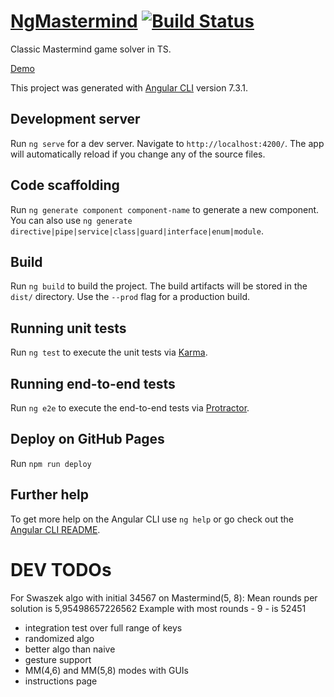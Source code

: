 # [NgMastermind](https://kubabuda.github.io/ng-mastermind/) [![Build Status](https://travis-ci.org/kubabuda/ng-mastermind.svg?branch=master)](https://travis-ci.org/kubabuda/ng-mastermind)

Classic Mastermind game solver in TS.

[Demo](https://kubabuda.github.io/ng-mastermind/)

This project was generated with [Angular CLI](https://github.com/angular/angular-cli) version 7.3.1.

## Development server

Run `ng serve` for a dev server. Navigate to `http://localhost:4200/`. The app will automatically reload if you change any of the source files.

## Code scaffolding

Run `ng generate component component-name` to generate a new component. You can also use `ng generate directive|pipe|service|class|guard|interface|enum|module`.

## Build

Run `ng build` to build the project. The build artifacts will be stored in the `dist/` directory. Use the `--prod` flag for a production build.

## Running unit tests

Run `ng test` to execute the unit tests via [Karma](https://karma-runner.github.io).

## Running end-to-end tests

Run `ng e2e` to execute the end-to-end tests via [Protractor](http://www.protractortest.org/).

## Deploy on GitHub Pages

Run `npm run deploy`

## Further help

To get more help on the Angular CLI use `ng help` or go check out the [Angular CLI README](https://github.com/angular/angular-cli/blob/master/README.md).


# DEV TODOs

For Swaszek algo with initial 34567 on Mastermind(5, 8):
Mean rounds per solution is 5,95498657226562
Example with most rounds - 9 - is 52451

 - integration test over full range of keys
 - randomized algo
 - better algo than naive
 - gesture support
 - MM(4,6) and MM(5,8) modes with GUIs
 - instructions page